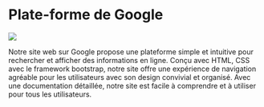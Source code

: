 # Plate-forme de Google
![](https://raw.githubusercontent.com/Ayoub-etoullali/Site-web-GOOGLE/main/main.jpg)

Notre site web sur Google propose une plateforme simple et intuitive pour rechercher et afficher des informations en ligne. Conçu avec HTML, CSS avec le framework bootstrap, notre site offre une expérience de navigation agréable pour les utilisateurs avec son design convivial et organisé. Avec une documentation détaillée, notre site est facile à comprendre et à utiliser pour tous les utilisateurs.
